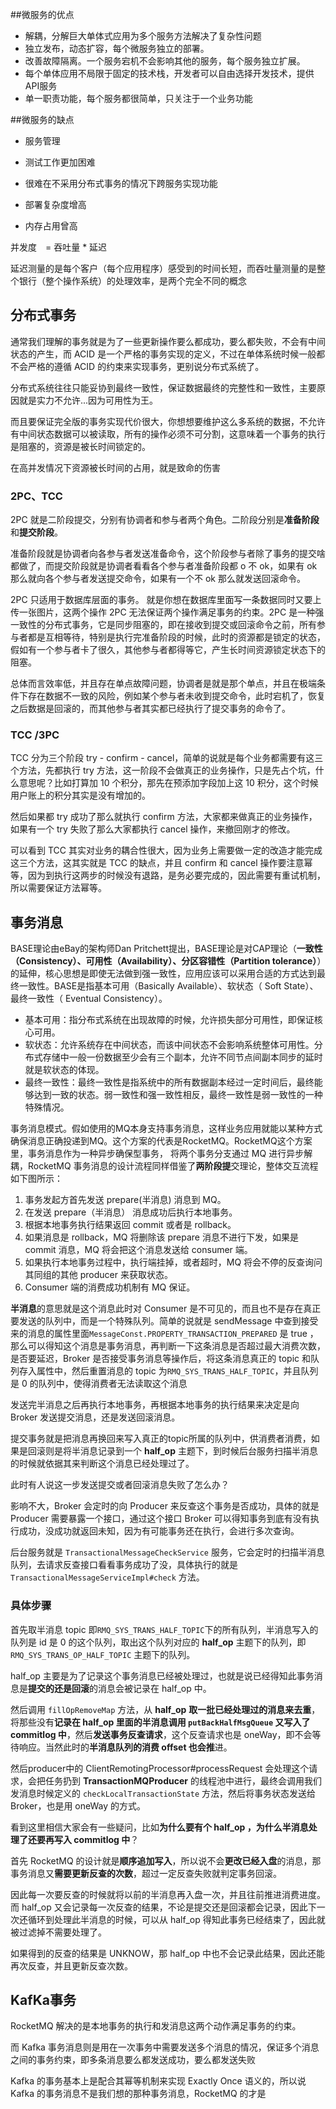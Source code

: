 ##微服务的优点

* 解耦，分解巨大单体式应用为多个服务方法解决了复杂性问题
* 独立发布，动态扩容，每个微服务独立的部署。
* 改善故障隔离。一个服务宕机不会影响其他的服务，每个服务独立扩展。
* 每个单体应用不局限于固定的技术栈，开发者可以自由选择开发技术，提供API服务
* 单一职责功能，每个服务都很简单，只关注于一个业务功能

##微服务的缺点

* 服务管理

* 测试工作更加困难

* 很难在不采用分布式事务的情况下跨服务实现功能

* 部署复杂度增高

* 内存占用曾高




并发度　= 吞吐量 * 延迟

延迟测量的是每个客户（每个应用程序）感受到的时间长短，而吞吐量测量的是整个银行（整个操作系统）的处理效率，是两个完全不同的概念

## 分布式事务

通常我们理解的事务就是为了一些更新操作要么都成功，要么都失败，不会有中间状态的产生，而 ACID 是一个严格的事务实现的定义，不过在单体系统时候一般都不会严格的遵循 ACID 的约束来实现事务，更别说分布式系统了。

分布式系统往往只能妥协到最终一致性，保证数据最终的完整性和一致性，主要原因就是实力不允许...因为可用性为王。

而且要保证完全版的事务实现代价很大，你想想要维护这么多系统的数据，不允许有中间状态数据可以被读取，所有的操作必须不可分割，这意味着一个事务的执行是阻塞的，资源是被长时间锁定的。

在高并发情况下资源被长时间的占用，就是致命的伤害



### 2PC、TCC 

2PC 就是二阶段提交，分别有协调者和参与者两个角色。二阶段分别是**准备阶段**和**提交阶段**。

准备阶段就是协调者向各参与者发送准备命令，这个阶段参与者除了事务的提交啥都做了，而提交阶段就是协调者看看各个参与者准备阶段都 o 不 ok，如果有 ok 那么就向各个参与者发送提交命令，如果有一个不 ok 那么就发送回滚命令。

 2PC 只适用于数据库层面的事务。 就是你想在数据库里面写一条数据同时又要上传一张图片，这两个操作 2PC 无法保证两个操作满足事务的约束。2PC 是一种强一致性的分布式事务，它是同步阻塞的，即在接收到提交或回滚命令之前，所有参与者都是互相等待，特别是执行完准备阶段的时候，此时的资源都是锁定的状态，假如有一个参与者卡了很久，其他参与者都得等它，产生长时间资源锁定状态下的阻塞。

总体而言效率低，并且存在单点故障问题，协调者是就是那个单点，并且在极端条件下存在数据不一致的风险，例如某个参与者未收到提交命令，此时宕机了，恢复之后数据是回滚的，而其他参与者其实都已经执行了提交事务的命令了。



### **TCC**  /3PC

TCC 分为三个阶段 try - confirm - cancel，简单的说就是每个业务都需要有这三个方法，先都执行 try 方法，这一阶段不会做真正的业务操作，只是先占个坑，什么意思呢？比如打算加 10 个积分，那先在预添加字段加上这 10 积分，这个时候用户账上的积分其实是没有增加的。

然后如果都 try 成功了那么就执行 confirm 方法，大家都来做真正的业务操作，如果有一个 try 失败了那么大家都执行 cancel 操作，来撤回刚才的修改。

可以看到 TCC 其实对业务的耦合性很大，因为业务上需要做一定的改造才能完成这三个方法，这其实就是 TCC 的缺点，并且 confirm 和 cancel 操作要注意幂等，因为到执行这两步的时候没有退路，是务必要完成的，因此需要有重试机制，所以需要保证方法幂等。



## **事务消息**

BASE理论由eBay的架构师Dan Pritchett提出，BASE理论是对CAP理论（**一致性（Consistency）、可用性（Availability）、分区容错性（Partition tolerance）**）的延伸，核心思想是即使无法做到强一致性，应用应该可以采用合适的方式达到最终一致性。BASE是指基本可用（Basically Available）、软状态（ Soft State）、最终一致性（ Eventual Consistency）。

- 基本可用：指分布式系统在出现故障的时候，允许损失部分可用性，即保证核心可用。
- 软状态：允许系统存在中间状态，而该中间状态不会影响系统整体可用性。分布式存储中一般一份数据至少会有三个副本，允许不同节点间副本同步的延时就是软状态的体现。
- 最终一致性：最终一致性是指系统中的所有数据副本经过一定时间后，最终能够达到一致的状态。弱一致性和强一致性相反，最终一致性是弱一致性的一种特殊情况。



事务消息模式。假如使用的MQ本身支持事务消息，这样业务应用就能以某种方式确保消息正确投递到MQ。这个方案的代表是RocketMQ。RocketMQ这个方案里，事务消息作为一种异步确保型事务， 将两个事务分支通过 MQ 进行异步解耦，RocketMQ 事务消息的设计流程同样借鉴了**两阶段提**交理论，整体交互流程如下图所示：

1. 事务发起方首先发送 prepare(半消息) 消息到 MQ。
2. 在发送 prepare（半消息） 消息成功后执行本地事务。
3. 根据本地事务执行结果返回 commit 或者是 rollback。
4. 如果消息是 rollback，MQ 将删除该 prepare 消息不进行下发，如果是 commit 消息，MQ 将会把这个消息发送给 consumer 端。
5. 如果执行本地事务过程中，执行端挂掉，或者超时，MQ 将会不停的反查询问其同组的其他 producer 来获取状态。
6. Consumer 端的消费成功机制有 MQ 保证。

**半消息**的意思就是这个消息此时对 Consumer 是不可见的，而且也不是存在真正要发送的队列中，而是一个特殊队列。简单的说就是 sendMessage 中查到接受来的消息的属性里面`MessageConst.PROPERTY_TRANSACTION_PREPARED` 是 true ，那么可以得知这个消息是事务消息，再判断一下这条消息是否超过最大消费次数，是否要延迟，Broker 是否接受事务消息等操作后，将这条消息真正的 topic 和队列存入属性中，然后重置消息的 topic 为`RMQ_SYS_TRANS_HALF_TOPIC`，并且队列是 0 的队列中，使得消费者无法读取这个消息

发送完半消息之后再执行本地事务，再根据本地事务的执行结果来决定是向 Broker 发送提交消息，还是发送回滚消息。

提交事务就是把消息再换回来写入真正的topic所属的队列中，供消费者消费，如果是回滚则是将半消息记录到一个 **half_op** 主题下，到时候后台服务扫描半消息的时候就依据其来判断这个消息已经处理过了。

此时有人说这一步发送提交或者回滚消息失败了怎么办？

影响不大，Broker 会定时的向 Producer 来反查这个事务是否成功，具体的就是 Producer 需要暴露一个接口，通过这个接口 Broker 可以得知事务到底有没有执行成功，没成功就返回未知，因为有可能事务还在执行，会进行多次查询。

后台服务就是 `TransactionalMessageCheckService` 服务，它会定时的扫描半消息队列，去请求反查接口看看事务成功了没，具体执行的就是`TransactionalMessageServiceImpl#check` 方法。

### 具体步骤

首先取半消息 topic 即`RMQ_SYS_TRANS_HALF_TOPIC`下的所有队列，半消息写入的队列是 id 是 0 的这个队列，取出这个队列对应的 **half_op** 主题下的队列，即 `RMQ_SYS_TRANS_OP_HALF_TOPIC` 主题下的队列。

 half_op 主要是为了记录这个事务消息已经被处理过，也就是说已经得知此事务消息是**提交的还是回滚**的消息会被记录在 half_op 中。

然后调用 `fillOpRemoveMap` 方法，从 **half_op** **取一批已经处理过的消息来去重**，将那些没有**记录在 half_op 里面的半消息调用 `putBackHalfMsgQueue` 又写入了 commitlog 中**，然后**发送事务反查请求**，这个反查请求也是 oneWay，即不会等待响应。当然此时的**半消息队列的消费 offset 也会推**进。

然后producer中的 ClientRemotingProcessor#processRequest 会处理这个请求，会把任务扔到 **TransactionMQProducer** 的线程池中进行，最终会调用我们发消息时候定义的 `checkLocalTransactionState` 方法，然后将事务状态发送给 Broker，也是用 oneWay 的方式。

看到这里相信大家会有一些疑问，比如**为什么要有个 half_op ，为什么半消息处理了还要再写入 commitlog 中**？

首先 RocketMQ 的设计就是**顺序追加写入**，所以说不会**更改已经入盘**的消息，那事务消息又**需要更新反查的次数**，超过一定反查失败就判定事务回滚。

因此每一次要反查的时候就将以前的半消息再入盘一次，并且往前推进消费进度。而 half_op 又会记录每一次反查的结果，不论是提交还是回滚都会记录，因此下一次还循环到处理此半消息的时候，可以从 half_op 得知此事务已经结束了，因此就被过滤掉不需要处理了。

如果得到的反查的结果是 UNKNOW，那 half_op 中也不会记录此结果，因此还能再次反查，并且更新反查次数。

## KafKa事务

RocketMQ 解决的是本地事务的执行和发消息这两个动作满足事务的约束。

而 Kafka 事务消息则是用在一次事务中需要发送多个消息的情况，保证多个消息之间的事务约束，即多条消息要么都发送成功，要么都发送失败

Kafka 的事务基本上是配合其幂等机制来实现 Exactly Once 语义的，所以说 Kafka 的事务消息不是我们想的那种事务消息，RocketMQ 的才是

